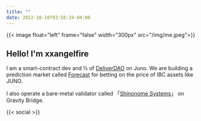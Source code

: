 ```yaml
---
title: ""
date: 2022-10-10T03:58:19-04:00
---
```


{{< image float="left" frame="false" width="300px" src="/img/me.jpeg">}}

## Hello! I'm xxangelfire

I am a smart-contract dev and ½ of
[DeliverDAO](https://daodao.zone/dao/juno1qw7da3njp4kuke55g4feaccshvk5s6uz5mjjn2ldkl08ruk9l7dsvrveuw)
on Juno. We are building a prediction market called
[Forecast](https://forecast.deliverdao.org) for betting on the price of IBC assets like JUNO.

I also operate a bare-metal validator called
「[Shinonome
Systems](https://www.mintscan.io/gravity-bridge/validators/gravityvaloper1e07fkzdrkwyulwla70cztgfc7emqkl5dfgr8gm)」
on Gravity Bridge.

{{< social >}}
